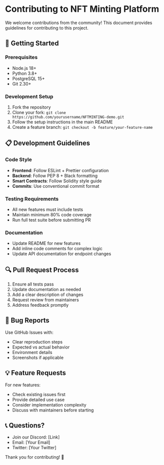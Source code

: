 # Contributing to NFT Minting Platform

We welcome contributions from the community! This document provides guidelines for contributing to this project.

## 🚀 Getting Started

### Prerequisites
- Node.js 18+ 
- Python 3.8+
- PostgreSQL 15+
- Git 2.30+

### Development Setup
1. Fork the repository
2. Clone your fork: `git clone https://github.com/yourusername/NFTMINTING-demo.git`
3. Follow the setup instructions in the main README
4. Create a feature branch: `git checkout -b feature/your-feature-name`

## 📋 Development Guidelines

### Code Style
- **Frontend**: Follow ESLint + Prettier configuration
- **Backend**: Follow PEP 8 + Black formatting
- **Smart Contracts**: Follow Solidity style guide
- **Commits**: Use conventional commit format

### Testing Requirements
- All new features must include tests
- Maintain minimum 80% code coverage
- Run full test suite before submitting PR

### Documentation
- Update README for new features
- Add inline code comments for complex logic
- Update API documentation for endpoint changes

## 🔍 Pull Request Process

1. Ensure all tests pass
2. Update documentation as needed
3. Add a clear description of changes
4. Request review from maintainers
5. Address feedback promptly

## 🐛 Bug Reports

Use GitHub Issues with:
- Clear reproduction steps
- Expected vs actual behavior
- Environment details
- Screenshots if applicable

## 💡 Feature Requests

For new features:
- Check existing issues first
- Provide detailed use case
- Consider implementation complexity
- Discuss with maintainers before starting

## 📞 Questions?

- Join our Discord: [Link]
- Email: [Your Email]
- Twitter: [Your Twitter]

Thank you for contributing! 🙏
